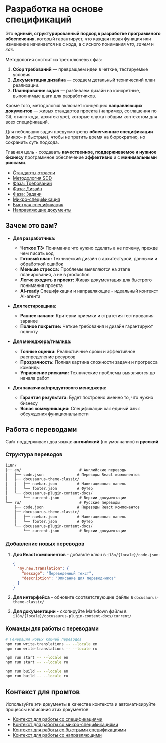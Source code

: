 # Разработка на основе спецификаций

Это **единый, структурированный подход к разработке программного обеспечения**, который гарантирует, что каждая новая функция или изменение начинается не с кода, а с ясного понимания *что*, *зачем* и *как*.

Методология состоит из трех ключевых фаз:

1. **Сбор требований** — превращаем идеи в четкие, тестируемые условия.
2. **Документация дизайна** — создаем детальный технический план реализации.
3. **Планирование задач** — разбиваем дизайн на конкретные, выполнимые шаги для разработчиков.

Кроме того, методология включает концепцию **направляющих документов** — живых стандартов проекта (например, соглашения по Git, стилю кода, архитектуре), которые служат общим контекстом для всех спецификаций.

Для небольших задач предусмотрены **облегченные спецификации** (микро- и быстрые), чтобы не тратить время на бюрократию, но сохранить суть подхода.

Главная цель - создавать **качественное, поддерживаемое и нужное бизнесу** программное обеспечение **эффективно** и с **минимальными рисками**.

* [Стандарты отрасли](./01.standards.md)
* [Методология SDD](./02.methodology.md)
* [Фаза: Требований](./03.requirements_phase.md)
* [Фаза: Дизайн](./04.design_phase.md)
* [Фаза: Задачи](./05.tasks_phase.md)
* [Микро-спецификация](./06.micro_specification.md)
* [Быстрая спецификация](./07.quick_specification.md)
* [Направляющие документы](./08.steering_documents.md)

## Зачем это вам?

* **Для разработчика:**
  * **Четкое ТЗ:** Понимание что нужно сделать а не почему, прежде чем писать код
  * **Готовый план:** Технический дизайн с архитектурой, данными и обработкой ошибок
  * **Меньше стресса:** Проблемы выявляются на этапе планирования, а не в production
  * **Легче входить в проект:** Живая документация для быстрого понимания проекта
  * **AI-ready** Спецификации и направляющие - идеальный контекст AI-агента

* **Для тестировщика:**
  * **Раннее начало:** Критерии приемки и стратегия тестирования заранее
  * **Полное покрытие:** Четкие требования и дизайн гарантируют полноту

* **Для менеджера/тимлида:**
  * **Точные оценки:** Реалистичные сроки и эффективное распределение ресурсов
  * **Прозрачность:** Полная картина сложности задачи и прогресса команды
  * **Управление рисками:** Технические проблемы выявляются до начала работ

* **Для заказчика/продуктового менеджера:**
  * **Гарантия результата:** Будет построено именно то, что нужно бизнесу
  * **Ясная коммуникация:** Спецификации как единый язык обсуждения функциональности

## Работа с переводами

Сайт поддерживает два языка: **английский** (по умолчанию) и **русский**.

### Структура переводов

```md
i18n/
├── en/                          # Английские переводы
│   ├── code.json               # Переводы React компонентов
│   ├── docusaurus-theme-classic/
│   │   ├── navbar.json         # Навигационная панель
│   │   └── footer.json         # Футер
│   └── docusaurus-plugin-content-docs/
│       └── current.json         # Версии документации
└── ru/                          # Русские переводы
    ├── code.json               # Переводы React компонентов
    ├── docusaurus-theme-classic/
    │   ├── navbar.json         # Навигационная панель
    │   └── footer.json         # Футер
    └── docusaurus-plugin-content-docs/
        └── current.json         # Версии документации
```

### Добавление новых переводов

1. **Для React компонентов** - добавьте ключ в `i18n/{locale}/code.json`:

   ```json
   {
     "my.new.translation": {
       "message": "Переведенный текст",
       "description": "Описание для переводчиков"
     }
   }
   ```

2. **Для интерфейса** - обновите соответствующие файлы в `docusaurus-theme-classic/`

3. **Для документации** - скопируйте Markdown файлы в `i18n/{locale}/docusaurus-plugin-content-docs/current/`

### Команды для работы с переводами

```bash
# Генерация новых ключей переводов
npm run write-translations -- --locale en
npm run write-translations -- --locale ru

npm run start -- --locale en
npm run start -- --locale ru 

npm run build -- --locale en  
npm run build -- --locale ru 
```

## Контекст для промтов

Используйте эти документы в качестве контекста и автоматизируйте процессы написания этих документов

* [Контекст для работы со спецификациями](./prompts/context.md)
* [Контекст для работы со микро-спецификациями](./prompts/micro_context.md)
* [Контекст для работы со быстрыми спецификациями](./prompts/quick_context.md)
* [Контекст для работы со направляющими](./prompts/steering.md)
